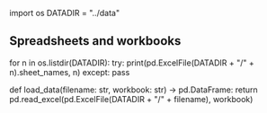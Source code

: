 import os
DATADIR = "../data"

## Spreadsheets and workbooks
for n in os.listdir(DATADIR):
    try:
        print(pd.ExcelFile(DATADIR + "/" + n).sheet_names, n)
    except:
        pass

def load_data(filename: str, workbook: str) -> pd.DataFrame:
    return pd.read_excel(pd.ExcelFile(DATADIR + "/" + filename), workbook)
